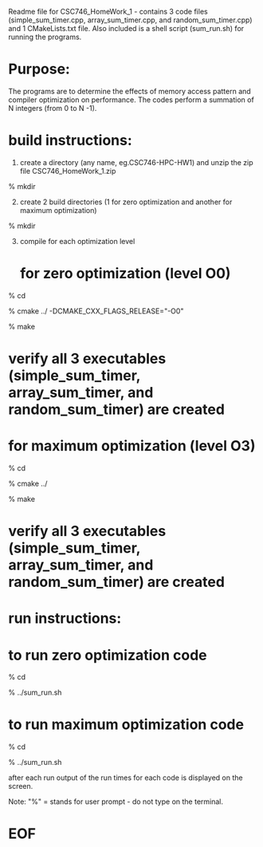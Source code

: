 Readme file for CSC746_HomeWork_1 - contains 3 code files (simple_sum_timer.cpp, array_sum_timer.cpp, and random_sum_timer.cpp) and 1 CMakeLists.txt file. Also included is a shell script (sum_run.sh) for running the programs.

# Purpose:
The programs are to determine the effects of memory access pattern and compiler optimization on performance. The codes perform a summation of N integers (from 0 to N -1).


# build instructions:

1. create a directory (any name, eg.CSC746-HPC-HW1) and unzip the zip file CSC746_HomeWork_1.zip

% mkdir <directory name>

2. create 2 build directories (1 for zero optimization and another for maximum optimization)

% mkdir <build directory name>

3. compile for each optimization level

   # for zero optimization (level O0)
% cd <zero optimization build directory name>

% cmake ../ -DCMAKE_CXX_FLAGS_RELEASE="-O0"

% make
  # verify all 3 executables (simple_sum_timer, array_sum_timer, and random_sum_timer) are created

   # for maximum optimization (level O3)
% cd <maximum optimization build directory name>

% cmake ../

% make
  # verify all 3 executables (simple_sum_timer, array_sum_timer, and random_sum_timer) are created


# run instructions:

   # to run zero optimization code

% cd <zero optimization build directory name>

% ../sum_run.sh

   # to run maximum optimization code

% cd <zero optimization build directory name>

% ../sum_run.sh


after each run output of the run times for each code is displayed on the screen.

Note:
"%" = stands for user prompt - do not type on the terminal.

# EOF
